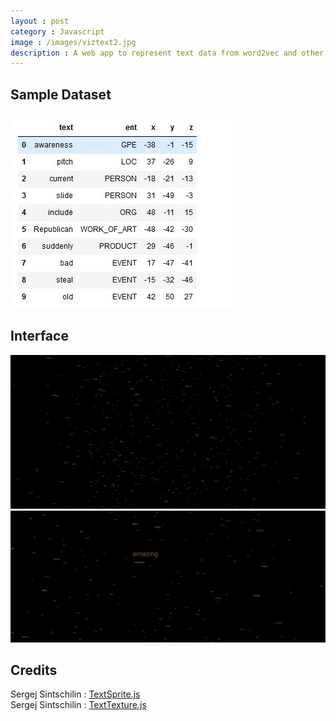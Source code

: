 ```yaml
---
layout : post
category : Javascript
image : /images/viztext2.jpg
description : A web app to represent text data from word2vec and other similar algorithms.
---
```

## Sample Dataset
![data](/images/viztext3.jpg)

## Interface
![data](/images/viztext1.jpg)
![data](/images/viztext2.jpg)

## Credits
Sergej Sintschilin : [TextSprite.js](https://github.com/SeregPie/THREE.TextSprite)   
Sergej Sintschilin : [TextTexture.js](https://github.com/SeregPie/THREE.TextTexture)